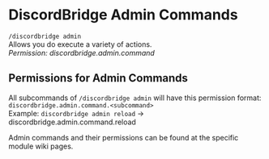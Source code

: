# DiscordBridge Admin Commands
`/discordbridge admin`\
Allows you do execute a variety of actions.\
_Permission: discordbridge.admin.command_

## Permissions for Admin Commands
All subcommands of `/discordbridge admin` will have this permission format: `discordbridge.admin.command.<subcommand>`\
Example: `discordbridge admin reload` -> discordbridge.admin.command.reload

Admin commands and their permissions can be found at the specific module wiki pages.
